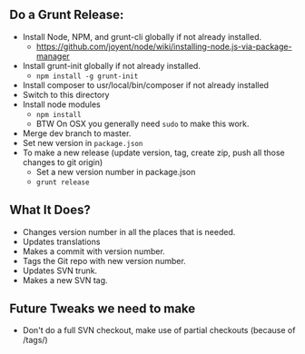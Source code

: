 ## Do a Grunt Release:
* Install Node, NPM, and grunt-cli globally if not already installed.
    * https://github.com/joyent/node/wiki/installing-node.js-via-package-manager
* Install grunt-init globally if not already installed.
    * `npm install -g grunt-init`
* Install composer to usr/local/bin/composer if not already installed
* Switch to this directory
* Install node modules
    * `npm install`
    * BTW On OSX you generally need `sudo` to make this work.
* Merge dev branch to master.
* Set new version in `package.json`
* To make a new release (update version, tag, create zip, push all those changes to git origin)
    * Set a new version number in package.json
    * `grunt release`
    
## What It Does?
* Changes version number in all the places that is needed.
* Updates translations
* Makes a commit with version number.
* Tags the Git repo with new version number.
* Updates SVN trunk.
* Makes a new SVN tag.

## Future Tweaks we need to make
* Don't do a full SVN checkout, make use of partial checkouts (because of /tags/)